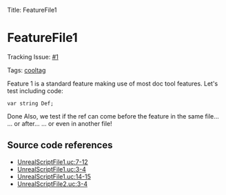 Title: FeatureFile1

<h1>FeatureFile1</h1>

Tracking Issue: [#1](https://github.com/X2CommunityCore/X2WOTCCommunityHighlander/issues/1)

Tags: [cooltag](../cooltag.md)

Feature 1 is a standard feature making use of most doc tool features.
Let's test including code:

```unrealscript
var string Def;
```

Done
Also, we test if the ref can come before the feature in the same file...
... or after...
... or even in another file!

## Source code references

* [UnrealScriptFile1.uc:7-12](https://github.com/X2CommunityCore/X2WOTCCommunityHighlander/blob/master/test_src/UnrealScriptFile1.uc#L7-L12)
* [UnrealScriptFile1.uc:3-4](https://github.com/X2CommunityCore/X2WOTCCommunityHighlander/blob/master/test_src/UnrealScriptFile1.uc#L3-L4)
* [UnrealScriptFile1.uc:14-15](https://github.com/X2CommunityCore/X2WOTCCommunityHighlander/blob/master/test_src/UnrealScriptFile1.uc#L14-L15)
* [UnrealScriptFile2.uc:3-4](https://github.com/X2CommunityCore/X2WOTCCommunityHighlander/blob/master/test_src/UnrealScriptFile2.uc#L3-L4)
